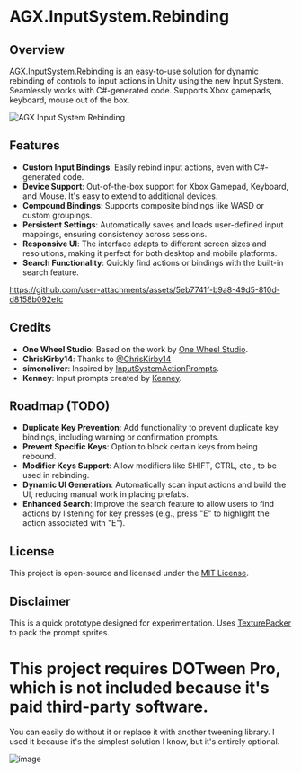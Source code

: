 # AGX.InputSystem.Rebinding

## Overview

AGX.InputSystem.Rebinding is an easy-to-use solution for dynamic rebinding of controls to input actions in Unity using the new Input System. Seamlessly works with C#-generated code. Supports Xbox gamepads, keyboard, mouse out of the box.

![AGX Input System Rebinding](https://github.com/user-attachments/assets/580645fe-42a9-4ac5-a3d6-07dfc19806f4)

## Features

- **Custom Input Bindings**: Easily rebind input actions, even with C#-generated code.
- **Device Support**: Out-of-the-box support for Xbox Gamepad, Keyboard, and Mouse. It's easy to extend to additional devices.
- **Compound Bindings**: Supports composite bindings like WASD or custom groupings.
- **Persistent Settings**: Automatically saves and loads user-defined input mappings, ensuring consistency across sessions.
- **Responsive UI**: The interface adapts to different screen sizes and resolutions, making it perfect for both desktop and mobile platforms.
- **Search Functionality**: Quickly find actions or bindings with the built-in search feature.

https://github.com/user-attachments/assets/5eb7741f-b9a8-49d5-810d-d8158b092efc

## Credits

- **One Wheel Studio**: Based on the work by [One Wheel Studio](https://www.youtube.com/watch?v=TD0R5x0yL0Y).
- **ChrisKirby14**: Thanks to [@ChrisKirby14](https://github.com/ChrisKirby14/InputSystemRebinding)
- **simonoliver**: Inspired by [InputSystemActionPrompts](https://github.com/simonoliver/InputSystemActionPrompts).
- **Kenney**: Input prompts created by [Kenney](https://kenney.nl/assets/input-prompts).

## Roadmap (TODO)

- **Duplicate Key Prevention**: Add functionality to prevent duplicate key bindings, including warning or confirmation prompts.
- **Prevent Specific Keys**: Option to block certain keys from being rebound.
- **Modifier Keys Support**: Allow modifiers like SHIFT, CTRL, etc., to be used in rebinding.
- **Dynamic UI Generation**: Automatically scan input actions and build the UI, reducing manual work in placing prefabs.
- **Enhanced Search**: Improve the search feature to allow users to find actions by listening for key presses (e.g., press "E" to highlight the action associated with "E").

## License

This project is open-source and licensed under the [MIT License](LICENSE).

## Disclaimer

This is a quick prototype designed for experimentation.
Uses [TexturePacker](https://www.codeandweb.com/texturepacker/documentation/user-interface-overview) to pack the prompt sprites.


# This project requires DOTween Pro, which is not included because it's paid third-party software.  
You can easily do without it or replace it with another tweening library. I used it because it's the simplest solution I know, but it's entirely optional.  

![image](https://github.com/user-attachments/assets/5a8f95e5-37d0-4251-8eb0-3ca79284ea7f)


